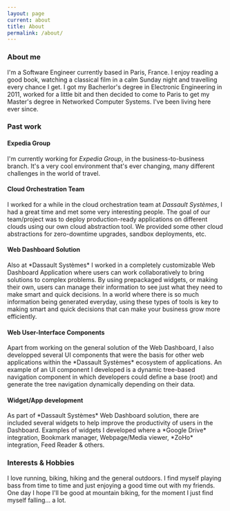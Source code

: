 ```yaml
---
layout: page
current: about
title: About
permalink: /about/
---
```


### About me ###
<p></p>

I'm a Software Engineer currently based in Paris, France. I enjoy reading a good book, watching a classical film in a calm Sunday night and travelling every chance I get. I got my Bacherlor's degree in Electronic Engineering in 2011, worked for a little bit and then decided to come to Paris to get my Master's degree in Networked Computer Systems. I've been living here ever since.

### Past work ###
<p></p>

#### Expedia Group ####
<p></p>

I'm currently working for *Expedia Group*, in the business-to-business branch. It's a very cool environment that's ever changing, many different challenges in the world of travel.

#### Cloud Orchestration Team ####
<p></p>

I worked for a while in the cloud orchestration team at *Dassault Systèmes*, I had a great time and met some very interesting people. The goal of our team/project was to deploy production-ready applications on different clouds using our own cloud abstraction tool. We provided some other cloud abstractions for zero-downtime upgrades, sandbox deployments, etc.

#### Web Dashboard Solution ####
<p></p>
Also at *Dassault Systèmes* I worked in a completely customizable Web Dashboard Application where users can work collaboratively to bring solutions to complex problems. By using prepackaged widgets, or making their own, users can manage their information to see just what they need to make smart and quick decisions. In a world where there is so much information being generated everyday, using these types of tools is key to making smart and quick decisions that can make your business grow more efficiently.

#### Web User-Interface Components ####
<p></p>
Apart from working on the general solution of the Web Dashboard, I also developped several UI components that were the basis for other web applications within the *Dassault Systèmes* ecosystem of applications. An example of an UI component I developed is a dynamic tree-based navigation component in which developers could define a base (root) and generate the tree navigation dynamically depending on their data.

#### Widget/App development ####
<p></p>
As part of *Dassault Systèmes* Web Dashboard solution, there are included several widgets to help improve the productivity of users in the Dashboard. Examples of widgets I developed where a *Google Drive* integration, Bookmark manager, Webpage/Media viewer, *ZoHo* integration, Feed Reader & others.

### Interests & Hobbies ###
<p></p>
I love running, biking, hiking and the general outdoors. I find myself playing bass from time to time and just enjoying a good time out with my friends. One day I hope I'll be good at mountain biking, for the moment I just find myself falling... a lot.
